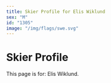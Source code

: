 ```yaml
---
title: Skier Profile for Elis Wiklund
sex: "M"
id: "1305"
image: "/img/flags/swe.svg" 
---
```


# Skier Profile

This page is for: Elis Wiklund.
    